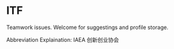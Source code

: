 # ITF
Teamwork issues.
Welcome for suggestings and profile storage.

Abbreviation Explaination:
IAEA 创新创业协会
